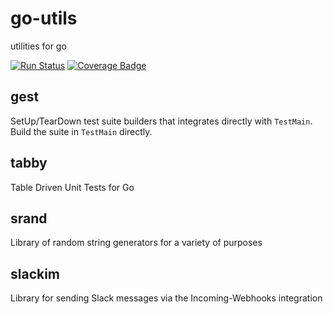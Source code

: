 # go-utils
utilities for go

[![Run Status](https://api.shippable.com/projects/5909ce71cd25170600387238/badge?branch=master)](https://app.shippable.com/github/marcusljx/go-sandbox)
[![Coverage Badge](https://api.shippable.com/projects/5909ce71cd25170600387238/coverageBadge?branch=master)](https://app.shippable.com/github/marcusljx/go-sandbox)

## gest
SetUp/TearDown test suite builders that integrates directly with `TestMain`.
Build the suite in `TestMain` directly. 

## tabby
Table Driven Unit Tests for Go

## srand
Library of random string generators for a variety of purposes

## slackim
Library for sending Slack messages via the Incoming-Webhooks integration 
